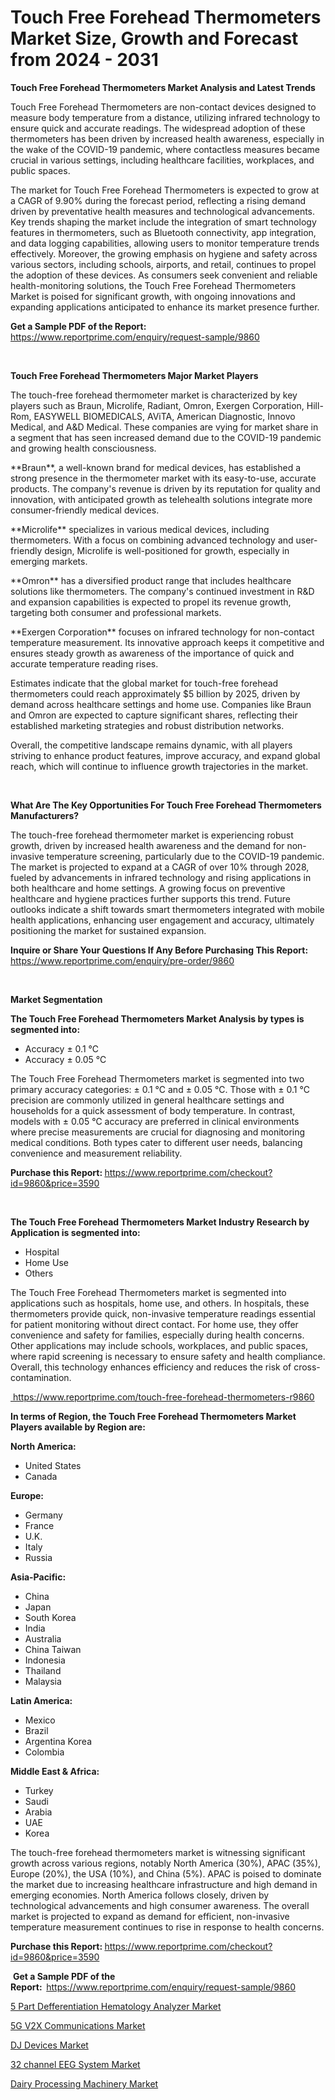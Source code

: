 <p><h1>Touch Free Forehead Thermometers Market Size, Growth and Forecast from 2024 - 2031</h1></p><p><strong>Touch Free Forehead Thermometers Market Analysis and Latest Trends</strong></p>
<p><p>Touch Free Forehead Thermometers are non-contact devices designed to measure body temperature from a distance, utilizing infrared technology to ensure quick and accurate readings. The widespread adoption of these thermometers has been driven by increased health awareness, especially in the wake of the COVID-19 pandemic, where contactless measures became crucial in various settings, including healthcare facilities, workplaces, and public spaces.</p><p>The market for Touch Free Forehead Thermometers is expected to grow at a CAGR of 9.90% during the forecast period, reflecting a rising demand driven by preventative health measures and technological advancements. Key trends shaping the market include the integration of smart technology features in thermometers, such as Bluetooth connectivity, app integration, and data logging capabilities, allowing users to monitor temperature trends effectively. Moreover, the growing emphasis on hygiene and safety across various sectors, including schools, airports, and retail, continues to propel the adoption of these devices. As consumers seek convenient and reliable health-monitoring solutions, the Touch Free Forehead Thermometers Market is poised for significant growth, with ongoing innovations and expanding applications anticipated to enhance its market presence further.</p></p>
<p><strong>Get a Sample PDF of the Report:&nbsp;</strong> <a href="https://www.reportprime.com/enquiry/request-sample/9860?utm_campaign=950&utm_medium=2&utm_source=Github&utm_content=ia&utm_term=28112024&utm_id=touch-free-forehead-thermometers">https://www.reportprime.com/enquiry/request-sample/9860</a></p>
<p>&nbsp;</p>
<p><strong>Touch Free Forehead Thermometers Major Market Players</strong></p>
<p><p>The touch-free forehead thermometer market is characterized by key players such as Braun, Microlife, Radiant, Omron, Exergen Corporation, Hill-Rom, EASYWELL BIOMEDICALS, AViTA, American Diagnostic, Innovo Medical, and A&D Medical. These companies are vying for market share in a segment that has seen increased demand due to the COVID-19 pandemic and growing health consciousness.</p><p>**Braun**, a well-known brand for medical devices, has established a strong presence in the thermometer market with its easy-to-use, accurate products. The company's revenue is driven by its reputation for quality and innovation, with anticipated growth as telehealth solutions integrate more consumer-friendly medical devices.</p><p>**Microlife** specializes in various medical devices, including thermometers. With a focus on combining advanced technology and user-friendly design, Microlife is well-positioned for growth, especially in emerging markets.</p><p>**Omron** has a diversified product range that includes healthcare solutions like thermometers. The company's continued investment in R&D and expansion capabilities is expected to propel its revenue growth, targeting both consumer and professional markets.</p><p>**Exergen Corporation** focuses on infrared technology for non-contact temperature measurement. Its innovative approach keeps it competitive and ensures steady growth as awareness of the importance of quick and accurate temperature reading rises.</p><p>Estimates indicate that the global market for touch-free forehead thermometers could reach approximately $5 billion by 2025, driven by demand across healthcare settings and home use. Companies like Braun and Omron are expected to capture significant shares, reflecting their established marketing strategies and robust distribution networks.</p><p>Overall, the competitive landscape remains dynamic, with all players striving to enhance product features, improve accuracy, and expand global reach, which will continue to influence growth trajectories in the market.</p></p>
<p>&nbsp;</p>
<p><strong>What Are The Key Opportunities For Touch Free Forehead Thermometers Manufacturers?</strong></p>
<p><p>The touch-free forehead thermometer market is experiencing robust growth, driven by increased health awareness and the demand for non-invasive temperature screening, particularly due to the COVID-19 pandemic. The market is projected to expand at a CAGR of over 10% through 2028, fueled by advancements in infrared technology and rising applications in both healthcare and home settings. A growing focus on preventive healthcare and hygiene practices further supports this trend. Future outlooks indicate a shift towards smart thermometers integrated with mobile health applications, enhancing user engagement and accuracy, ultimately positioning the market for sustained expansion.</p></p>
<p><strong>Inquire or Share Your Questions If Any Before Purchasing This Report:</strong> <a href="https://www.reportprime.com/enquiry/pre-order/9860?utm_campaign=950&utm_medium=2&utm_source=Github&utm_content=ia&utm_term=28112024&utm_id=touch-free-forehead-thermometers">https://www.reportprime.com/enquiry/pre-order/9860</a></p>
<p>&nbsp;</p>
<p><strong>Market Segmentation</strong></p>
<p><strong>The Touch Free Forehead Thermometers Market Analysis by types is segmented into:</strong></p>
<p><ul><li>Accuracy ± 0.1 ℃</li><li>Accuracy ± 0.05 ℃</li></ul></p>
<p><p>The Touch Free Forehead Thermometers market is segmented into two primary accuracy categories: ± 0.1 ℃ and ± 0.05 ℃. Those with ± 0.1 ℃ precision are commonly utilized in general healthcare settings and households for a quick assessment of body temperature. In contrast, models with ± 0.05 ℃ accuracy are preferred in clinical environments where precise measurements are crucial for diagnosing and monitoring medical conditions. Both types cater to different user needs, balancing convenience and measurement reliability.</p></p>
<p><strong>Purchase this Report:&nbsp;</strong><a href="https://www.reportprime.com/checkout?id=9860&price=3590&utm_campaign=950&utm_medium=2&utm_source=Github&utm_content=ia&utm_term=28112024&utm_id=touch-free-forehead-thermometers">https://www.reportprime.com/checkout?id=9860&price=3590</a></p>
<p>&nbsp;</p>
<p><strong>The Touch Free Forehead Thermometers Market Industry Research by Application is segmented into:</strong></p>
<p><ul><li>Hospital</li><li>Home Use</li><li>Others</li></ul></p>
<p><p>The Touch Free Forehead Thermometers market is segmented into applications such as hospitals, home use, and others. In hospitals, these thermometers provide quick, non-invasive temperature readings essential for patient monitoring without direct contact. For home use, they offer convenience and safety for families, especially during health concerns. Other applications may include schools, workplaces, and public spaces, where rapid screening is necessary to ensure safety and health compliance. Overall, this technology enhances efficiency and reduces the risk of cross-contamination.</p></p>
<p><a href="https://www.reportprime.com/touch-free-forehead-thermometers-r9860?utm_campaign=950&utm_medium=2&utm_source=Github&utm_content=ia&utm_term=28112024&utm_id=touch-free-forehead-thermometers">&nbsp;https://www.reportprime.com/touch-free-forehead-thermometers-r9860</a></p>
<p><strong>In terms of Region, the Touch Free Forehead Thermometers Market Players available by Region are:</strong></p>
<p>
    <p> <strong> North America: </strong>
        <ul>
            <li>United States</li>
            <li>Canada</li>
        </ul>
        </p> 
    <p> <strong> Europe: </strong>
        <ul>
            <li>Germany</li>
            <li>France</li>
            <li>U.K.</li>
            <li>Italy</li>
            <li>Russia</li>
        </ul>
        </p> 
    <p> <strong> Asia-Pacific: </strong>
        <ul>
            <li>China</li>
            <li>Japan</li>
            <li>South Korea</li>
            <li>India</li>
            <li>Australia</li>
            <li>China Taiwan</li>
            <li>Indonesia</li>
            <li>Thailand</li>
            <li>Malaysia</li>
        </ul>
        </p> 
    <p> <strong> Latin America: </strong>
        <ul>
            <li>Mexico</li>
            <li>Brazil</li>
            <li>Argentina Korea</li>
            <li>Colombia</li>
        </ul>
        </p> 
    <p> <strong> Middle East & Africa: </strong>
        <ul>
            <li>Turkey</li>
            <li>Saudi</li>
            <li>Arabia</li>
            <li>UAE</li>
            <li>Korea</li>
        </ul>
    </p>
    </p>
<p><p>The touch-free forehead thermometers market is witnessing significant growth across various regions, notably North America (30%), APAC (35%), Europe (20%), the USA (10%), and China (5%). APAC is poised to dominate the market due to increasing healthcare infrastructure and high demand in emerging economies. North America follows closely, driven by technological advancements and high consumer awareness. The overall market is projected to expand as demand for efficient, non-invasive temperature measurement continues to rise in response to health concerns.</p></p>
<p><strong>Purchase this Report: </strong><a href="https://www.reportprime.com/checkout?id=9860&price=3590&utm_campaign=950&utm_medium=2&utm_source=Github&utm_content=ia&utm_term=28112024&utm_id=touch-free-forehead-thermometers">https://www.reportprime.com/checkout?id=9860&price=3590</a></p>
<p>&nbsp;<strong>Get a Sample PDF of the Report:&nbsp;&nbsp;</strong><a href="https://www.reportprime.com/enquiry/request-sample/9860?utm_campaign=950&utm_medium=2&utm_source=Github&utm_content=ia&utm_term=28112024&utm_id=touch-free-forehead-thermometers">https://www.reportprime.com/enquiry/request-sample/9860</a></p>
<p><strong></strong></p>
<p><p><a href="https://github.com/lindaopodray/Market-Research-Report-List-1/blob/main/5-part-defferentiation-hematology-analyzer-market.md?utm_campaign=950&utm_medium=2&utm_source=Github&utm_content=ia&utm_term=28112024&utm_id=touch-free-forehead-thermometers">5 Part Defferentiation Hematology Analyzer Market</a></p><p><a href="https://issuu.com/reportprime-2/docs/5g-v2x-communications-market-size-2_7f86925d8b1142?utm_campaign=950&utm_medium=2&utm_source=Github&utm_content=ia&utm_term=28112024&utm_id=touch-free-forehead-thermometers">5G V2X Communications Market</a></p><p><a href="https://www.linkedin.com/pulse/dj-devices-industry-resonance-106-amplification-across-domains-qphhc?utm_campaign=950&utm_medium=2&utm_source=Github&utm_content=ia&utm_term=28112024&utm_id=touch-free-forehead-thermometers">DJ Devices Market</a></p><p><a href="https://github.com/OlenFleming68/Market-Research-Report-List-1/blob/main/32-channel-eeg-system-market.md?utm_campaign=950&utm_medium=2&utm_source=Github&utm_content=ia&utm_term=28112024&utm_id=touch-free-forehead-thermometers">32 channel EEG System Market</a></p><p><a href="https://www.linkedin.com/pulse/revenue-market-growth-insights-dairy-processing-machinery-2vs6e?utm_campaign=950&utm_medium=2&utm_source=Github&utm_content=ia&utm_term=28112024&utm_id=touch-free-forehead-thermometers">Dairy Processing Machinery Market</a></p></p>